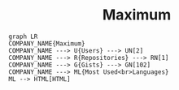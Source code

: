 <h1 align="center">Maximum</h1>

```mermaid
graph LR
COMPANY_NAME{Maximum}
COMPANY_NAME ---> U{Users} ---> UN[2]
COMPANY_NAME ---> R{Repositories} ---> RN[1]
COMPANY_NAME ---> G{Gists} ---> GN[102]
COMPANY_NAME ---> ML{Most Used<br>Languages}
ML --> HTML[HTML]
```
